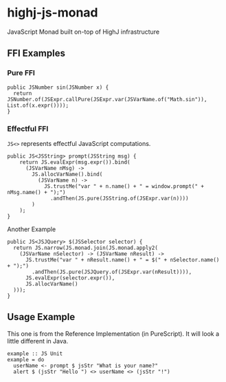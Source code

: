 # highj-js-monad
JavaScript Monad built on-top of HighJ infrastructure

## FFI Examples

### Pure FFI
```
public JSNumber sin(JSNumber x) {
  return JSNumber.of(JSExpr.callPure(JSExpr.var(JSVarName.of("Math.sin")), List.of(x.expr())));
}
```

### Effectful FFI
```JS<>``` represents effectful JavaScript computations.
```
public JS<JSString> prompt(JSString msg) {
    return JS.evalExpr(msg.expr()).bind(
      (JSVarName nMsg) ->
        JS.allocVarName().bind(
          (JSVarName n) ->
            JS.trustMe("var " + n.name() + " = window.prompt(" + nMsg.name() + ");")
              .andThen(JS.pure(JSString.of(JSExpr.var(n))))
        )
    );
}
```

Another Example
```
public JS<JSJQuery> $(JSSelector selector) {
  return JS.narrow(JS.monad.join(JS.monad.apply2(
    (JSVarName nSelector) -> (JSVarName nResult) ->
      JS.trustMe("var " + nResult.name() + " = $(" + nSelector.name() + ");")
        .andThen(JS.pure(JSJQuery.of(JSExpr.var(nResult)))),
      JS.evalExpr(selector.expr()),
      JS.allocVarName()
  )));
}
```

## Usage Example
This one is from the Reference Implementation (in PureScript). It will look a little different in Java.
```
example :: JS Unit
example = do
  userName <- prompt $ jsStr "What is your name?"
  alert $ (jsStr "Hello ") <> userName <> (jsStr "!")
```
